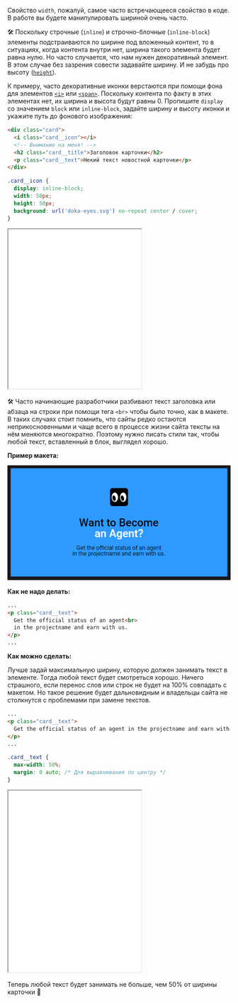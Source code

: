 Свойство `width`, пожалуй, самое часто встречающееся свойство в коде. В работе вы будете манипулировать шириной очень часто.

🛠 Поскольку строчные (`inline`) и строчно-блочные (`inline-block`) элементы подстраиваются по ширине под вложенный контент, то в ситуациях, когда контента внутри нет, ширина такого элемента будет равна нулю. Но часто случается, что нам нужен декоративный элемент. В этом случае без зазрения совести задавайте ширину. И не забудь про высоту ([`height`](/css/height)).

К примеру, часто декоративные иконки верстаются при помощи фона для элементов [`<i>`](/html/i) или [`<span>`](/html/span). Поскольку контента по факту в этих элементах нет, их ширина и высота будут равны 0. Пропишите `display` со значением `block` или `inline-block`, задайте ширину и высоту иконки и укажите путь до фонового изображения:

```html
<div class="card">
  <i class="card__icon"></i>
  <!-- Внимание на меня! -->
  <h2 class="card__title">Заголовок карточки</h2>
  <p class="card__text">Некий текст новостной карточки</p>
</div>
```

```css
.card__icon {
  display: inline-block;
  width: 50px;
  height: 50px;
  background: url('doka-eyes.svg') no-repeat center / cover;
}
```

<iframe title="Вёрстка иконки" src="../demos/icon/" height="360"></iframe>

🛠 Часто начинающие разработчики разбивают текст заголовка или абзаца на строки при помощи тега `<br>` чтобы было точно, как в макете. В таких случаях стоит помнить, что сайты редко остаются неприкосновенными и чаще всего в процессе жизни сайта тексты на нём меняются многократно. Поэтому нужно писать стили так, чтобы любой текст, вставленный в блок, выглядел хорошо.

**Пример макета:**

![Пример макета](../images/width.png)

**Как не надо делать:**

```html
...
<p class="card__text">
  Get the official status of an agent<br>
  in the projectname and earn with us.
</p>
...
```

**Как можно сделать:**

Лучше задай максимальную ширину, которую должен занимать текст в элементе. Тогда любой текст будет смотреться хорошо. Ничего страшного, если перенос слов или строк не будет на 100% совпадать с макетом. Но такое решение будет дальновидным и владельцы сайта не столкнутся с проблемами при замене текстов.

```html
...
<p class="card__text">
  Get the official status of an agent in the projectname and earn with us.
</p>
...
```

```css
.card__text {
  max-width: 50%;
  margin: 0 auto; /* Для выравнивания по центру */
}
```

<iframe title="Перенос текста" src="../demos/text/" height="410"></iframe>

Теперь любой текст будет занимать не больше, чем 50% от ширины карточки 🎉
